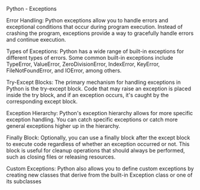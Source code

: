 Python - Exceptions


Error Handling: Python exceptions allow you to handle errors and exceptional conditions that occur during program execution. Instead of crashing the program, exceptions provide a way to gracefully handle errors and continue execution.

Types of Exceptions: Python has a wide range of built-in exceptions for different types of errors. Some common built-in exceptions include TypeError, ValueError, ZeroDivisionError, IndexError, KeyError, FileNotFoundError, and IOError, among others.

Try-Except Blocks: The primary mechanism for handling exceptions in Python is the try-except block. Code that may raise an exception is placed inside the try block, and if an exception occurs, it's caught by the corresponding except block.

Exception Hierarchy: Python's exception hierarchy allows for more specific exception handling. You can catch specific exceptions or catch more general exceptions higher up in the hierarchy.

Finally Block: Optionally, you can use a finally block after the except block to execute code regardless of whether an exception occurred or not. This block is useful for cleanup operations that should always be performed, such as closing files or releasing resources.

Custom Exceptions: Python also allows you to define custom exceptions by creating new classes that derive from the built-in Exception class or one of its subclasses

